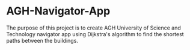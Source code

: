 # AGH-Navigator-App
The purpose of this project is to create AGH University of Science and Technology navigator app using Dijkstra's algorithm to find the shortest paths between the buildings.
